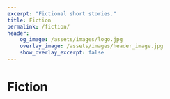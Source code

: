 ```yaml
---
excerpt: "Fictional short stories."
title: Fiction
permalink: /fiction/
header:
    og_image: /assets/images/logo.jpg
    overlay_image: /assets/images/header_image.jpg
    show_overlay_excerpt: false
---
```

# Fiction